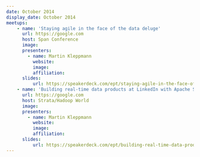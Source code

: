 ```yaml
---
date: October 2014
display_date: October 2014
meetups:
    - name: 'Staying agile in the face of the data deluge'
      url: https://google.com
      host: Span Conference
      image: 
      presenters:
        - name: Martin Kleppmann
          website: 
          image:
          affiliation: 
      slides:
          url: https://speakerdeck.com/ept/staying-agile-in-the-face-of-the-data-deluge
    - name: 'Building real-time data products at LinkedIn with Apache Samza'
      url: https://google.com
      host: Strata/Hadoop World
      image: 
      presenters:
        - name: Martin Kleppmann
          website: 
          image:
          affiliation: 
      slides:
          url: https://speakerdeck.com/ept/building-real-time-data-products-at-linkedin-with-apache-samza
---
```

<!--
   Licensed to the Apache Software Foundation (ASF) under one or more
   contributor license agreements.  See the NOTICE file distributed with
   this work for additional information regarding copyright ownership.
   The ASF licenses this file to You under the Apache License, Version 2.0
   (the "License"); you may not use this file except in compliance with
   the License.  You may obtain a copy of the License at

       http://www.apache.org/licenses/LICENSE-2.0

   Unless required by applicable law or agreed to in writing, software
   distributed under the License is distributed on an "AS IS" BASIS,
   WITHOUT WARRANTIES OR CONDITIONS OF ANY KIND, either express or implied.
   See the License for the specific language governing permissions and
   limitations under the License.
-->